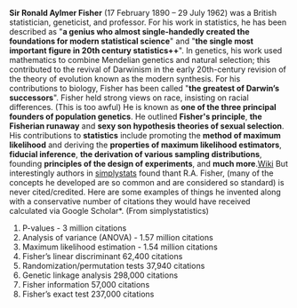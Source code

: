 __Sir Ronald Aylmer Fisher__ (17 February 1890 – 29 July 1962) was a British statistician, geneticist, and professor. For his work in statistics, he has been described as "__a genius who almost single-handedly created the foundations for modern statistical science__" and "__the single most important figure in 20th century statistics++__". In genetics, his work used mathematics to combine Mendelian genetics and natural selection; this contributed to the revival of Darwinism in the early 20th-century revision of the theory of evolution known as the modern synthesis. For his contributions to biology, Fisher has been called "__the greatest of Darwin’s successors__".
Fisher held strong views on race, insisting on racial differences. (This is too awful)
He is known as __one of the three principal founders of population genetics__. He outlined __Fisher's principle__, __the Fisherian runaway__ and __sexy son hypothesis theories of sexual selection__. His contributions to __statistics__ include promoting the __method of maximum likelihood__ and deriving the __properties of maximum likelihood estimators__, __fiducial inference__, __the derivation of various sampling distributions__, founding __principles of the design of experiments__, and __much more__.[Wiki](https://en.wikipedia.org/wiki/Ronald_Fisher)
But interestingly authors in [simplystats](https://simplystatistics.org/2012/03/07/r-a-fisher-is-the-most-influential-scientist-ever/) found thant R.A. Fisher, (many of the concepts he developed are so common and are considered so standard)  is never cited/credited. Here are some examples of things he invented along with a conservative number of citations they would have received calculated via Google Scholar*. (From simplystatistics)
1. P-values - 3 million citations
2. Analysis of variance (ANOVA) - 1.57 million citations
3. Maximum likelihood estimation - 1.54 million citations
4. Fisher’s linear discriminant 62,400 citations
5. Randomization/permutation tests 37,940 citations
6. Genetic linkage analysis 298,000 citations
7. Fisher information 57,000 citations
8. Fisher’s exact test 237,000 citations
